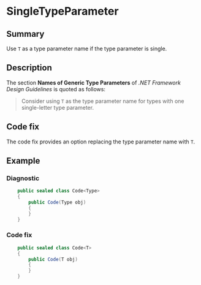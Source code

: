 # SingleTypeParameter

## Summary

Use `T` as a type parameter name if the type parameter is single.

## Description

The section **Names of Generic Type Parameters** of _.NET Framework
Design Guidelines_ is quoted as follows:

> Consider using `T` as the type parameter name for types with one
single-letter type parameter.

## Code fix

The code fix provides an option replacing the type parameter name with `T`.

## Example

### Diagnostic

```csharp
    public sealed class Code<Type>
    {
        public Code(Type obj)
        {
        }
    }
```

### Code fix

```csharp
    public sealed class Code<T>
    {
        public Code(T obj)
        {
        }
    }
```
